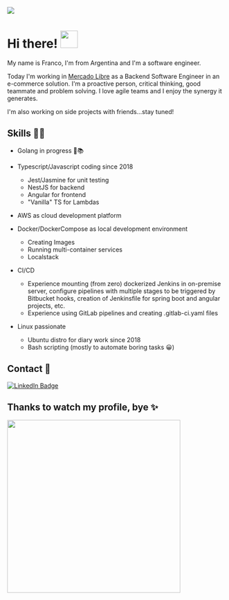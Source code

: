 ![](https://komarev.com/ghpvc/?username=GalloaFranco&style=flat-square)

# Hi there! <img src="https://media.giphy.com/media/hvRJCLFzcasrR4ia7z/giphy.gif" width="40px"/>
My name is Franco, I'm from Argentina and I'm a software engineer.

Today I'm working in [Mercado Libre](https://mercadolibre.com/) as a Backend Software Engineer in an e-commerce solution. I'm a proactive person, critical thinking, good teammate and problem solving. I love agile teams and I enjoy the synergy it generates.

I'm also working on side projects with friends...stay tuned!

## **Skills** 💪🏻

- Golang in progress 🧐📚

- Typescript/Javascript coding since 2018
    - Jest/Jasmine for unit testing
    - NestJS for backend
    - Angular for frontend
    - "Vanilla" TS for Lambdas
- AWS as cloud development platform
- Docker/DockerCompose  as local development environment
    - Creating Images
    - Running multi-container services
    - Localstack
- CI/CD
    - Experience mounting (from zero) dockerized Jenkins in on-premise server,
      configure pipelines with multiple stages to be triggered by Bitbucket hooks,
      creation of Jenkinsfile for spring boot and angular projects, etc.
    - Experience using GitLab pipelines and creating .gitlab-ci.yaml files
 - Linux passionate
    - Ubuntu distro for diary work since 2018
    - Bash scripting (mostly to automate boring tasks 😀)
   
   

## **Contact** 📘

<a href="https://www.linkedin.com/in/franco-antonio-gallo/">
    <img src="https://img.shields.io/badge/LinkedIn-blue?style=for-the-badge&logo=linkedin&logoColor=white" alt="LinkedIn Badge"/>
</a>


## Thanks to watch my profile, bye ✨ 
<img src="https://media.giphy.com/media/ny7UCd6JETnmE/giphy.gif" width="400px"/>
